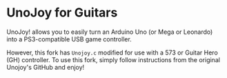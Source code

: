 # UnoJoy for Guitars

UnoJoy! allows you to easily turn an Arduino Uno (or Mega or Leonardo) into a PS3-compatible USB game controller.

However, this fork has `Unojoy.c` modified for use with a 573 or Guitar Hero (GH) controller. To use this fork, simply follow instructions from the original Unojoy's GitHub and enjoy!

